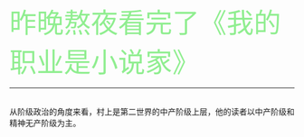 <font face="微软雅黑" color="#90EE90" size="7">昨晚熬夜看完了《我的职业是小说家》</font>

---
<br />
从阶级政治的角度来看，村上是第二世界的中产阶级上层，他的读者以中产阶级和精神无产阶级为主。

